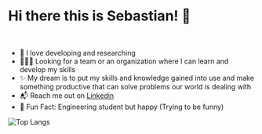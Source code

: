 # Hi there this is Sebastian! 👋
<br>

* 💙 I love developing and researching
* 🧑‍🤝‍🧑 Looking for a team or an organization where I can learn and develop my skills
* ✨ My dream is to put my skills and knowledge gained into use and make something productive that can solve problems our world is dealing with
* 📬 Reach me out on [Linkedin](https://www.linkedin.com/in/sebastian-campos-marcenal/) 
* 🐤 Fun Fact: Engineering student but happy (Trying to be funny)

![Top Langs](https://github-readme-stats.vercel.app/api/top-langs/?username=sebas-cam&layout=compact&custom_title=Most%20Used%20Languages&bg_color=100,104b89,525252&title_color=fff&text_color=fff)
